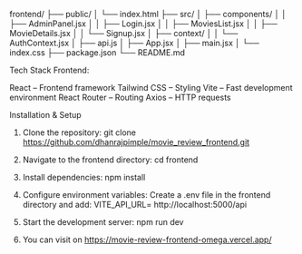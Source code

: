 
frontend/
├── public/
│   └── index.html
├── src/
│   ├── components/
│   │   ├── AdminPanel.jsx
│   │   ├── Login.jsx
│   │   ├── MoviesList.jsx
│   │   ├── MovieDetails.jsx
│   │   └── Signup.jsx
│   ├── context/
│   │   └── AuthContext.jsx
│   ├── api.js
│   ├── App.jsx
│   ├── main.jsx
│   └── index.css
├── package.json
└── README.md


Tech Stack
Frontend:

React – Frontend framework
Tailwind CSS – Styling
Vite – Fast development environment
React Router – Routing
Axios – HTTP requests



Installation & Setup
1. Clone the repository:
git clone https://github.com/dhanrajpimple/movie_review_frontend.git



2. Navigate to the frontend directory:
cd frontend


3. Install dependencies:
npm install


4. Configure environment variables:
Create a .env file in the frontend directory and add:
VITE_API_URL=  http://localhost:5000/api 



5. Start the development server:
npm run dev


6. You can visit on 
https://movie-review-frontend-omega.vercel.app/